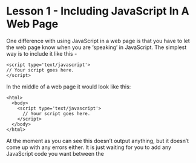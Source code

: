 Lesson 1 - Including JavaScript In A Web Page
==============================================

One difference with using JavaScript in a web page is that you have to let the web page know when you are ‘speaking’ in JavaScript.  The simplest way is to include it like this -
```
<script type='text/javascript'>
// Your script goes here.
</script>
```
In the middle of a web page it would look like this:
```
<html>
  <body>
    <script type='text/javascript'>
      // Your script goes here.
    </script>
  </body>
</html>
```

At the moment as you can see this doesn’t output anything, but it doesn’t come up with any errors either.  It is just waiting for you to add any JavaScript code you want between the <script> tags.

It is also possible to write JavaScript in a different file and include it within your web page.  To do so you’d write something like the line below:
```
<script type='text/javascript' src='source.js'></script>
```

As well as Javascript, CSS styles can also be added in an external file:
```
<head>
<link rel="stylesheet" type="text/css" href="mystyle.css">
</head>
```
